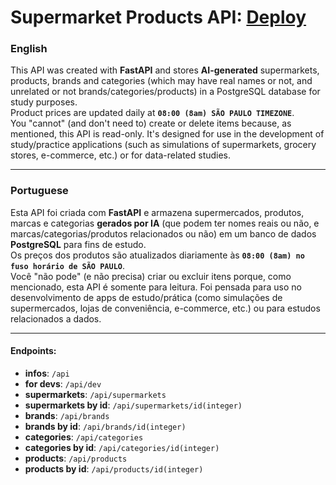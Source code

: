 # Supermarket Products API: [Deploy](https://supermarket-products-api.up.railway.app/)

### English

This API was created with **FastAPI** and stores **AI-generated** supermarkets, products, brands and categories (which may have real names or not, and unrelated or not brands/categories/products) in a PostgreSQL database for study purposes.<br>
Product prices are updated daily at **`08:00 (8am) SÃO PAULO TIMEZONE`**.<br>
You "cannot" (and don't need to) create or delete items because, as mentioned, this API is read-only. It's designed for use in the development of study/practice applications (such as simulations of supermarkets, grocery stores, e-commerce, etc.) or for data-related studies.<br>

---

### Portuguese

Esta API foi criada com **FastAPI** e armazena supermercados, produtos, marcas e categorias **gerados por IA** (que podem ter nomes reais ou não, e marcas/categorias/produtos relacionados ou não) em um banco de dados **PostgreSQL** para fins de estudo.<br>
Os preços dos produtos são atualizados diariamente às **`08:00 (8am) no fuso horário de SÃO PAULO`**.<br>
Você "não pode" (e não precisa) criar ou excluir itens porque, como mencionado, esta API é somente para leitura. Foi pensada para uso no desenvolvimento de apps de estudo/prática (como simulações de supermercados, lojas de conveniência, e-commerce, etc.) ou para estudos relacionados a dados.<br>

---

#### Endpoints:
- **infos**: `/api`
- **for devs**: `/api/dev`
- **supermarkets**: `/api/supermarkets`
- **supermarkets by id**: `/api/supermarkets/id(integer)`
- **brands**: `/api/brands`
- **brands by id**: `/api/brands/id(integer)`
- **categories**: `/api/categories`
- **categories by id**: `/api/categories/id(integer)`
- **products**: `/api/products`
- **products by id**: `/api/products/id(integer)`
